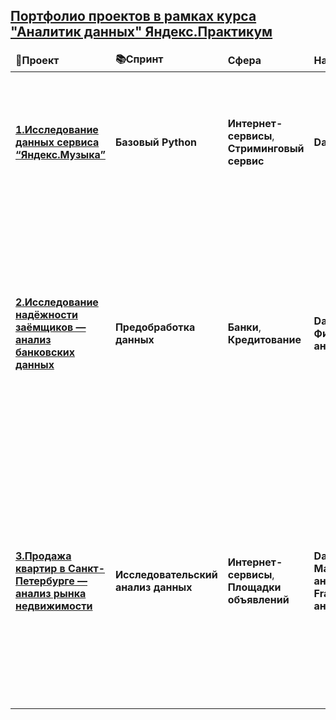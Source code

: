 ## <a href="https://practicum.yandex.ru/data-analyst/" target="_blank"><b>Портфолио проектов в рамках курса "Аналитик данных" Яндекс.Практикум</b></a>

<table>
  <thead align="left">
    <tr border: none;>
      <td><b>📝Проект</b></td>
      <td><b>📚Спринт</b></td>
      <td><b>Сфера</b></td>
      <td><b>Направление</b></td>
      <td><b>⭐Стэк</b></td>
      <td><b>Задачи проекта</b></td>
      <td><b>Описание проекта</b></td>
    </tr>
  </thead>
  <tbody>
    <tr>
      <td><a href="https://github.com/thmsgbrt/react-simple-pull-to-refresh"><b>1.Исследование данных сервиса “Яндекс.Музыка”</b></a></td>
      <td><b>Базовый Python </b></td>
      <td><b>Интернет-сервисы</b>, <b>Стриминговый сервис</b></td>
      <td><b>Data Analyst</b></td>
      <td><b>Python</b>, <b>Pandas</b></td>
      <td>На реальных данных Яндекс.Музыки c помощью библиотеки Pandas и её возможностей проверить данные и сравнить поведение и предпочтения пользователей двух столиц — Москвы и Санкт-Петербурга.</td>
      <td>На реальных данных Яндекс.Музыки обработали и сравнили поведение пользователей двух столиц, определив их предпочтения.</td>
    </tr>
    <tr>
      <td><a href="https://github.com/thmsgbrt/react-simple-pull-to-refresh"><b>2.Исследование надёжности заёмщиков — анализ банковских данных</b></a></td>
      <td><b>Предобработка данных</b></td>
      <td><b>Банки</b>, <b>Кредитование</b></td>
      <td><b>Data Analyst</b>, <b>Финансовый аналитик</b> </td>
      <td><b>Python</b>, <b>Pandas</b>, <b>Предобработка данных</b></td>
      <td>На основе статистики о платёжеспособности клиентов исследовать влияет ли семейное положение и количество детей клиента на факт возврата кредита в срок</td>
      <td>На основе данных кредитного отдела банка исследовал влияние семейного положения и количества детей на факт погашения кредита в срок. Была получена информация о данных. Определены и обработаны пропуски. Заменены типы данных на соответствующие хранящимся данным. Удалены дубликаты. Категоризация и декомпозиция данных.</td>
    </tr>
    <tr>
      <td><a href="https://github.com/thmsgbrt/react-simple-pull-to-refresh"><b>3.Продажа квартир в Санкт-Петербурге — анализ рынка недвижимости</b></a></td>
      <td><b>Исследовательский анализ данных</b></td>
      <td><b>Интернет-сервисы</b>, <b>Площадки объявлений</b></td>
      <td><b>Data Analyst</b>, <b>Маркетинг-аналитик</b>, <b>Fraud-аналитик</b></td>
      <td><b>Python</b>, <b>Pandas</b>, <b>Предобработка данных</b>, <b>Исследовательский анализ данных</b>, <b>Matplotlib</b></td>
      <td>Используя данные сервиса Яндекс.Недвижимость, определить рыночную стоимость объектов недвижимости и типичные параметры квартир</td>
      <td>На основе данных сервиса Яндекс.Недвижимость определена рыночная стоимость объектов недвижимости разного типа, типичные параметры квартир, в зависимости от
удаленности от центра. Проведена предобработка данных. Добавлены новые данные.Построены гистограммы, боксплоты, диаграммы рассеивания.</td>
    </tr>



   
  </tbody>
</table>

